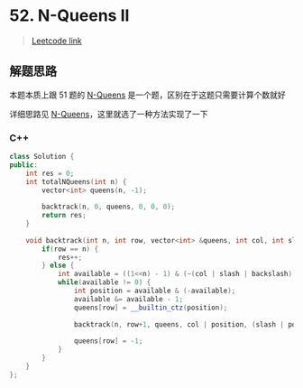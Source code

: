 # 52. N-Queens II

> [Leetcode link](https://leetcode.com/problems/n-queens-ii/)



## 解题思路

本题本质上跟 51 题的 [N-Queens](./51.md) 是一个题，区别在于这题只需要计算个数就好

详细思路见 [N-Queens](./51.md)，这里就选了一种方法实现了一下



### C++

```cpp
class Solution {
public:
    int res = 0;
    int totalNQueens(int n) {
        vector<int> queens(n, -1);
        
        backtrack(n, 0, queens, 0, 0, 0);
        return res;
    }
    
    void backtrack(int n, int row, vector<int> &queens, int col, int slash, int backslash) {
        if(row == n) {
            res++;
        } else {
            int available = ((1<<n) - 1) & (~(col | slash | backslash));
            while(available != 0) {
                int position = available & (-available);
                available &= available - 1;
                queens[row] = __builtin_ctz(position);
                
                backtrack(n, row+1, queens, col | position, (slash | position) << 1, (backslash | position) >> 1);
                
                queens[row] = -1;
            }
        }
    }
};
```


